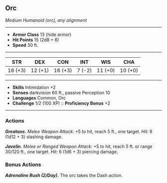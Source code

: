 ## Orc
*Medium Humanoid (orc), any alignment*
___
- **Armor Class** 13 (hide armor)
- **Hit Points** 15 (2d8 + 6)
- **Speed** 30 ft.
___
|STR|DEX|CON|INT|WIS|CHA|
|:---:|:---:|:---:|:---:|:---:|:---:|
|16 (+3)|12 (+1)|16 (+3)|7 (-2)|11 (+0)|10 (+0)|
___
- **Skills** Intimidation +2
- **Senses** darkvision 60 ft., passive Perception 10
- **Languages** Common, Orc
- **Challenge** 1/2 (100 XP) :: **Proficiency Bonus**  +2
___
### Actions
***Greataxe.*** _Melee Weapon Attack:_ +5 to hit, reach 5 ft., one target. _Hit:_ 9 (1d12 + 3) slashing damage.

***Javelin.*** _Melee or Ranged Weapon Attack:_ +5 to hit, reach 5 ft. or range 30/120 ft., one target. _Hit:_ 6 (1d6 + 3) piercing damage.

### Bonus Actions
***Adrenaline Rush (2/Day).*** The orc takes the Dash action.
